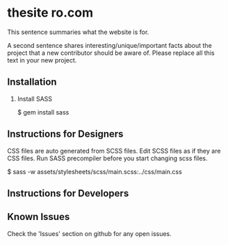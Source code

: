 thesite ro.com
===============

This sentence summaries what the website is for.

A second sentence shares interesting/unique/important facts about the project that a new contributor should be aware of.
Please replace all this text in your new project.

Installation
------------

1. Install SASS

    $ gem install sass

Instructions for Designers
--------------------------

CSS files are auto generated from SCSS files. Edit SCSS files as if they are CSS files.
Run SASS precompiler before you start changing scss files.

$ sass -w assets/stylesheets/scss/main.scss:../css/main.css


Instructions for Developers
---------------------------




Known Issues
------------

Check the 'Issues' section on github for any open issues.
